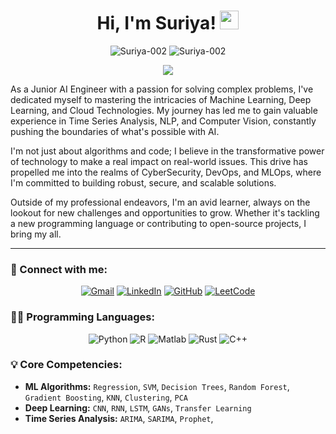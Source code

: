 <h1 align="center">Hi, I'm Suriya! <a href="https://github.com/Suriya-002"><img src="https://media.giphy.com/media/hvRJCLFzcasrR4ia7z/giphy.gif" width="30"></a></h1>

<p align="center">
  <img src="https://komarev.com/ghpvc/?username=Suriya-002&label=Profile%20views&color=0e75b6&style=flat" alt="Suriya-002" />
  <img src="https://img.shields.io/github/followers/Suriya-002?label=Followers" alt="Suriya-002" />
</p>

<p align="center">
  <img src="https://readme-typing-svg.herokuapp.com?lines=Junior+AI+Engineer;Certified+Cloud+Expert;ML+%26+AI+Enthusiast;Exploring+New+Tech+Frontiers&center=true&width=500&height=50">
</p>

As a Junior AI Engineer with a passion for solving complex problems, I've dedicated myself to mastering the intricacies of Machine Learning, Deep Learning, and Cloud Technologies. My journey has led me to gain valuable experience in Time Series Analysis, NLP, and Computer Vision, constantly pushing the boundaries of what's possible with AI.

I'm not just about algorithms and code; I believe in the transformative power of technology to make a real impact on real-world issues. This drive has propelled me into the realms of CyberSecurity, DevOps, and MLOps, where I'm committed to building robust, secure, and scalable solutions.

Outside of my professional endeavors, I'm an avid learner, always on the lookout for new challenges and opportunities to grow. Whether it's tackling a new programming language or contributing to open-source projects, I bring my all.

---

### 🤝 Connect with me:

<p align="center">
  <a href="mailto:suriyarajavel02@gmail.com"><img src="https://img.shields.io/badge/Gmail-EA4335?style=for-the-badge&logo=gmail&logoColor=white" alt="Gmail"/></a>
  <a href="https://www.linkedin.com/in/suriya-narayanan-r-9b34b8212/"><img src="https://img.shields.io/badge/LinkedIn-0077B5?style=for-the-badge&logo=linkedin&logoColor=white" alt="LinkedIn"/></a>
  <a href="https://github.com/Suriya-002"><img src="https://img.shields.io/badge/GitHub-100000?style=for-the-badge&logo=github&logoColor=white" alt="GitHub"/></a>
  <a href="https://leetcode.com/suriya_bw/"><img src="https://img.shields.io/badge/LeetCode-FFA116?style=for-the-badge&logo=LeetCode&logoColor=black" alt="LeetCode"/></a>
</p>

### 👨‍💻 Programming Languages:

<p align="center">
  <img alt="Python" src="https://img.shields.io/badge/Python-3776AB?style=for-the-badge&logo=python&logoColor=white">
  <img alt="R" src="https://img.shields.io/badge/R-276DC3?style=for-the-badge&logo=r&logoColor=white">
  <img alt="Matlab" src="https://img.shields.io/badge/Matlab-0076A8?style=for-the-badge&logo=matlab&logoColor=white">
  <img alt="Rust" src="https://img.shields.io/badge/Rust-000000?style=for-the-badge&logo=rust&logoColor=white">
  <img alt="C++" src="https://img.shields.io/badge/C++-00599C?style=for-the-badge&logo=cplusplus&logoColor=white">
</p>

### 💡 Core Competencies:

- **ML Algorithms:** `Regression`, `SVM`, `Decision Trees`, `Random Forest`, `Gradient Boosting`, `KNN`, `Clustering`, `PCA`
- **Deep Learning:** `CNN`, `RNN`, `LSTM`, `GANs`, `Transfer Learning`
- **Time Series Analysis:** `ARIMA`, `SARIMA`, `Prophet`,
